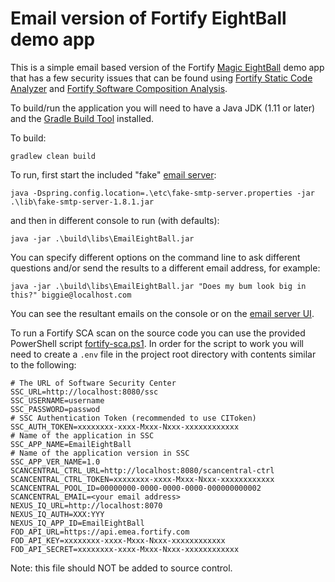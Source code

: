 # Email version of Fortify EightBall demo app

This is a simple email based version of the Fortify [Magic EightBall](https://en.wikipedia.org/wiki/Magic_8-Ball) demo app that has a few security issues
that can be found using [Fortify Static Code Analyzer](https://www.microfocus.com/en-us/cyberres/application-security/static-code-analyzer)
and [Fortify Software Composition Analysis](https://www.microfocus.com/en-us/cyberres/application-security/software-composition-analysis). 

To build/run the application you will need to have a Java JDK (1.11 or later) and the [Gradle Build Tool](https://gradle.org/)
installed.

To build:

```aidl
gradlew clean build
```

To run, first start the included "fake" [email server](https://github.com/gessnerfl/fake-smtp-server):

```aidl
java -Dspring.config.location=.\etc\fake-smtp-server.properties -jar .\lib\fake-smtp-server-1.8.1.jar
```

and then in different console to run (with defaults):

```aidl
java -jar .\build\libs\EmailEightBall.jar
```

You can specify different options on the command line to ask different questions and/or send
the results to a different email address, for example:

```aidl
java -jar .\build\libs\EmailEightBall.jar "Does my bum look big in this?" biggie@localhost.com
```

You can see the resultant emails on the console or on the [email server UI](http://localhost:5080/).

To run a Fortify SCA scan on the source code you can use the provided PowerShell script [fortify-sca.ps1](bin\fortify-sca.ps1).
In order for the script to work you will need to create a ```.env``` file in the project root
directory with contents similar to the following:

```aidl
# The URL of Software Security Center
SSC_URL=http://localhost:8080/ssc
SSC_USERNAME=username
SSC_PASSWORD=passwod
# SSC Authentication Token (recommended to use CIToken)
SSC_AUTH_TOKEN=xxxxxxxx-xxxx-Mxxx-Nxxx-xxxxxxxxxxxx
# Name of the application in SSC
SSC_APP_NAME=EmailEightBall
# Name of the application version in SSC
SSC_APP_VER_NAME=1.0
SCANCENTRAL_CTRL_URL=http://localhost:8080/scancentral-ctrl
SCANCENTRAL_CTRL_TOKEN=xxxxxxxx-xxxx-Mxxx-Nxxx-xxxxxxxxxxxx
SCANCENTRAL_POOL_ID=00000000-0000-0000-0000-000000000002
SCANCENTRAL_EMAIL=<your email address>
NEXUS_IQ_URL=http://localhost:8070
NEXUS_IQ_AUTH=XXX:YYY
NEXUS_IQ_APP_ID=EmailEightBall
FOD_API_URL=https://api.emea.fortify.com
FOD_API_KEY=xxxxxxxx-xxxx-Mxxx-Nxxx-xxxxxxxxxxxx
FOD_API_SECRET=xxxxxxxx-xxxx-Mxxx-Nxxx-xxxxxxxxxxxx
```

Note: this file should NOT be added to source control.
